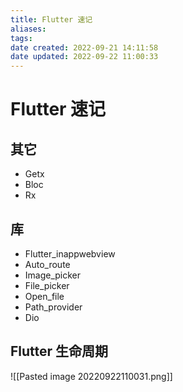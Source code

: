 ```yaml
---
title: Flutter 速记
aliases: 
tags: 
date created: 2022-09-21 14:11:58
date updated: 2022-09-22 11:00:33
---
```


# Flutter 速记

## 其它

 - Getx
 - Bloc
 - Rx

## 库

- Flutter_inappwebview
- Auto_route
- Image_picker
- File_picker
- Open_file
- Path_provider
- Dio

## Flutter 生命周期

![[Pasted image 20220922110031.png]]
